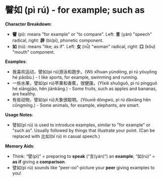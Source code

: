 # **譬如 (pì rú) - for example; such as**

**Character Breakdown**:  
- **譬** (pì): means "for example" or "to compare". Left: **言** (yán) "speech" radical, right: **辟** (bì/pì), phonetic component.  
- **如** (rú): means "like; as if". Left: **女** (nǚ) "woman" radical, right: **口** (kǒu) "mouth" component.

**Examples**:  
- 我喜欢运动，譬如(pì rú)游泳和跑步。(Wǒ xǐhuan yùndòng, pì rú yóuyǒng hé pǎobù.) - I like sports, for example, swimming and running.  
- 一些水果，譬如(pì rú)苹果和香蕉，很健康。(Yīxiē shuǒguǒ, pì rú píngguǒ hé xiāngjiāo, hěn jiànkāng.) - Some fruits, such as apples and bananas, are healthy.  
- 有些动物，譬如(pì rú)大象很聪明。(Yǒuxiē dòngwù, pì rú dàxiàng hěn cōngmíng.) - Some animals, for example, elephants, are smart.

**Usage Notes**:  
- 譬如(pì rú) is used to introduce examples, similar to "for example" or "such as". Usually followed by things that illustrate your point. (Can be replaced with 比如(bǐ rú) in casual speech.)

**Memory Aids**:  
- Think: “譬(pì)” = preparing to **speak** (“言(yán)”) an **example**; “如(rú)” = **as if** giving a **comparison**.  
- 譬如(pì rú) sounds like “peer-oo”-picture your **peer** giving examples to you!